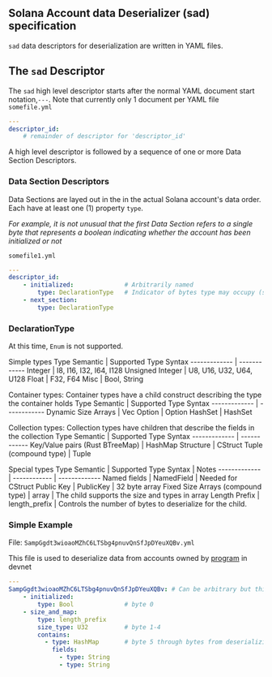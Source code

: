 ## Solana Account data Deserializer (sad) specification

`sad` data descriptors for deserialization are written in YAML files.

## The `sad` Descriptor
The `sad` high level descriptor starts after the normal YAML document start notation,`---`. Note that currently only 1 document per YAML file
`somefile.yml`
```yaml
---
descriptor_id:
    # remainder of descriptor for 'descriptor_id'
```

A high level descriptor is followed by a sequence of one or more Data Section Descriptors.

### Data Section Descriptors
Data Sections are layed out in the in the actual Solana account's data order. Each have at least one (1) property `type`.

*For example, it is not unusual that the first Data Section refers to a single byte that represents a boolean indicating whether the account has been initialized or not*

`somefile1.yml`
```yaml
---
descriptor_id:
    - initialized:              # Arbitrarily named
        type: DeclarationType   # Indicator of bytes type may occupy (see DeclarationType below)
    - next_section:
        type: DeclarationType
```

### DeclarationType

At this time, `Enum` is not supported.

Simple types
Type Semantic | Supported Type Syntax
------------- | ------------
Integer | I8, I16, I32, I64, I128
Unsigned Integer | U8, U16, U32, U64, U128
Float | F32, F64
Misc | Bool, String

Container types: Container types have a child construct describing the type the container holds
Type Semantic | Supported Type Syntax
------------- | ------------
Dynamic Size Arrays | Vec
Option | Option
HashSet | HashSet

Collection types: Collection types have children that describe the fields in the collection
Type Semantic | Supported Type Syntax
------------- | ------------
Key/Value pairs (Rust BTreeMap) | HashMap
Structure  | CStruct
Tuple (compound type) | Tuple

Special types
Type Semantic | Supported Type Syntax | Notes
------------- | ------------ | -------------
Named fields | NamedField | Needed for CStruct
Public Key | PublicKey | 32 byte array
Fixed Size Arrays (compound type) | array | The child supports the size and types in array
Length Prefix | length_prefix | Controls the number of bytes to deserialize for the child.

### Simple Example

File: `SampGgdt3wioaoMZhC6LTSbg4pnuvQnSfJpDYeuXQBv.yml`

This file is used to deserialize data from accounts owned by [program](https://github.com/hashblock/solana-cli-program-template) in devnet

```yaml
---
SampGgdt3wioaoMZhC6LTSbg4pnuvQnSfJpDYeuXQBv: # Can be arbitrary but this is an actual devnet program ID
    - initialized:
        type: Bool              # byte 0
    - size_and_map:
        type: length_prefix
        size_type: U32          # byte 1-4
        contains:
          - type: HashMap       # byte 5 through bytes from deserializing 'size_type' above
            fields:
              - type: String
              - type: String
```
